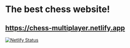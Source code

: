 # The best chess website!

## https://chess-multiplayer.netlify.app

[![Netlify Status](https://api.netlify.com/api/v1/badges/cf9c4a1e-9269-4496-b51d-8aedb46a5d4d/deploy-status)](https://app.netlify.com/sites/chess-multiplayer/deploys)
